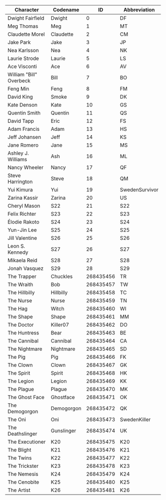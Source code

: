 | Character               | Codename   | ID        | Abbreviation   |
|-------------------------|------------|-----------|----------------|
| Dwight Fairfield        | Dwight     | 0         | DF             |
| Meg Thomas              | Meg        | 1         | MT             |
| Claudette Morel         | Claudette  | 2         | CM             |
| Jake Park               | Jake       | 3         | JP             |
| Nea Karlsson            | Nea        | 4         | NK             |
| Laurie Strode           | Laurie     | 5         | LS             |
| Ace Visconti            | Ace        | 6         | AV             |
| William "Bill" Overbeck | Bill       | 7         | BO             |
| Feng Min                | Feng       | 8         | FM             |
| David King              | Smoke      | 9         | DK             |
| Kate Denson             | Kate       | 10        | GS             |
| Quentin Smith           | Quentin    | 11        | QS             |
| David Tapp              | Eric       | 12        | FS             |
| Adam Francis            | Adam       | 13        | HS             |
| Jeff Johansen           | Jeff       | 14        | KS             |
| Jane Romero             | Jane       | 15        | MS             |
| Ashley J. Williams      | Ash        | 16        | ML             |
| Nancy Wheeler           | Nancy      | 17        | QF             |
| Steve Harrington        | Steve      | 18        | QM             |
| Yui Kimura              | Yui        | 19        | SwedenSurvivor |
| Zarina Kassir           | Zarina     | 20        | US             |
| Cheryl Mason            | S22        | 21        | S22            |
| Felix Richter           | S23        | 22        | S23            |
| Élodie Rakoto           | S24        | 23        | S24            |
| Yun-Jin Lee             | S25        | 24        | S25            |
| Jill Valentine          | S26        | 25        | S26            |
| Leon S. Kennedy         | S27        | 26        | S27            |
| Mikaela Reid            | S28        | 27        | S28            |
| Jonah Vasquez           | S29        | 28        | S29            |
| The Trapper             | Chuckles   | 268435456 | TR             |
| The Wraith              | Bob        | 268435457 | TW             |
| The Hillbilly           | Hillbilly  | 268435458 | TC             |
| The Nurse               | Nurse      | 268435459 | TN             |
| The Hag                 | Witch      | 268435460 | WI             |
| The Shape               | Shape      | 268435461 | MM             |
| The Doctor              | Killer07   | 268435462 | DO             |
| The Huntress            | Bear       | 268435463 | BE             |
| The Cannibal            | Cannibal   | 268435464 | CA             |
| The Nightmare           | Nightmare  | 268435465 | SD             |
| The Pig                 | Pig        | 268435466 | FK             |
| The Clown               | Clown      | 268435467 | GK             |
| The Spirit              | Spirit     | 268435468 | HK             |
| The Legion              | Legion     | 268435469 | KK             |
| The Plague              | Plague     | 268435470 | MK             |
| The Ghost Face          | Ghostface  | 268435471 | OK             |
| The Demogorgon          | Demogorgon | 268435472 | QK             |
| The Oni                 | Oni        | 268435473 | SwedenKiller   |
| The Deathslinger        | Gunslinger | 268435474 | UK             |
| The Executioner         | K20        | 268435475 | K20            |
| The Blight              | K21        | 268435476 | K21            |
| The Twins               | K22        | 268435477 | K22            |
| The Trickster           | K23        | 268435478 | K23            |
| The Nemesis             | K24        | 268435479 | K24            |
| The Cenobite            | K25        | 268435480 | K25            |
| The Artist              | K26        | 268435481 | K26            |